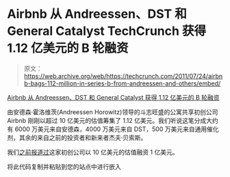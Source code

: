 # Airbnb 从 Andreessen、DST 和 General Catalyst TechCrunch 获得 1.12 亿美元的 B 轮融资

> 原文：<https://web.archive.org/web/https://techcrunch.com/2011/07/24/airbnb-bags-112-million-in-series-b-from-andreessen-and-others/embed/>

[Airbnb 从 Andreessen、DST 和 General Catalyst 获得 1.12 亿美元的 B 轮融资](https://web.archive.org/web/20221025222701/https://techcrunch.com/2011/07/24/airbnb-bags-112-million-in-series-b-from-andreessen-and-others/)

由安德森·霍洛维茨(Andreessen Horowitz)领导的斗志旺盛的公寓共享初创公司 Airbnb 刚刚以超过 10 亿美元的估值筹集了 1.12 亿美元。我们听说这笔分成大约有 6000 万美元来自安德森，4000 万美元来自 DST，500 万美元来自通用催化剂，其余的来自之前的投资者和新来者杰夫·贝索斯。

我们[之前报道过](https://web.archive.org/web/20221025222701/https://beta.techcrunch.com/2011/05/30/airbnb-has-arrived-raising-mega-round-at-a-1-billion-valuation/)这家初创公司以 10 亿美元的估值融资 1 亿美元。

将此代码复制并粘贴到您的站点中进行嵌入